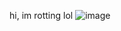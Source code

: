 hi, im rotting lol
![image](https://github.com/user-attachments/assets/fe101e3a-766c-4fa6-8a81-44a92d1fb12e)
